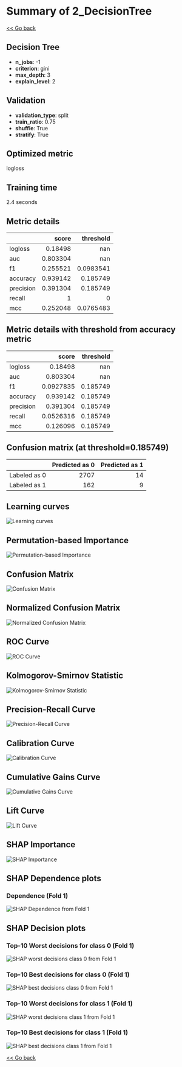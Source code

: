# Summary of 2_DecisionTree

[<< Go back](../README.md)


## Decision Tree
- **n_jobs**: -1
- **criterion**: gini
- **max_depth**: 3
- **explain_level**: 2

## Validation
 - **validation_type**: split
 - **train_ratio**: 0.75
 - **shuffle**: True
 - **stratify**: True

## Optimized metric
logloss

## Training time

2.4 seconds

## Metric details
|           |    score |   threshold |
|:----------|---------:|------------:|
| logloss   | 0.18498  | nan         |
| auc       | 0.803304 | nan         |
| f1        | 0.255521 |   0.0983541 |
| accuracy  | 0.939142 |   0.185749  |
| precision | 0.391304 |   0.185749  |
| recall    | 1        |   0         |
| mcc       | 0.252048 |   0.0765483 |


## Metric details with threshold from accuracy metric
|           |     score |   threshold |
|:----------|----------:|------------:|
| logloss   | 0.18498   |  nan        |
| auc       | 0.803304  |  nan        |
| f1        | 0.0927835 |    0.185749 |
| accuracy  | 0.939142  |    0.185749 |
| precision | 0.391304  |    0.185749 |
| recall    | 0.0526316 |    0.185749 |
| mcc       | 0.126096  |    0.185749 |


## Confusion matrix (at threshold=0.185749)
|              |   Predicted as 0 |   Predicted as 1 |
|:-------------|-----------------:|-----------------:|
| Labeled as 0 |             2707 |               14 |
| Labeled as 1 |              162 |                9 |

## Learning curves
![Learning curves](learning_curves.png)

## Permutation-based Importance
![Permutation-based Importance](permutation_importance.png)
## Confusion Matrix

![Confusion Matrix](confusion_matrix.png)


## Normalized Confusion Matrix

![Normalized Confusion Matrix](confusion_matrix_normalized.png)


## ROC Curve

![ROC Curve](roc_curve.png)


## Kolmogorov-Smirnov Statistic

![Kolmogorov-Smirnov Statistic](ks_statistic.png)


## Precision-Recall Curve

![Precision-Recall Curve](precision_recall_curve.png)


## Calibration Curve

![Calibration Curve](calibration_curve_curve.png)


## Cumulative Gains Curve

![Cumulative Gains Curve](cumulative_gains_curve.png)


## Lift Curve

![Lift Curve](lift_curve.png)



## SHAP Importance
![SHAP Importance](shap_importance.png)

## SHAP Dependence plots

### Dependence (Fold 1)
![SHAP Dependence from Fold 1](learner_fold_0_shap_dependence.png)

## SHAP Decision plots

### Top-10 Worst decisions for class 0 (Fold 1)
![SHAP worst decisions class 0 from Fold 1](learner_fold_0_shap_class_0_worst_decisions.png)
### Top-10 Best decisions for class 0 (Fold 1)
![SHAP best decisions class 0 from Fold 1](learner_fold_0_shap_class_0_best_decisions.png)
### Top-10 Worst decisions for class 1 (Fold 1)
![SHAP worst decisions class 1 from Fold 1](learner_fold_0_shap_class_1_worst_decisions.png)
### Top-10 Best decisions for class 1 (Fold 1)
![SHAP best decisions class 1 from Fold 1](learner_fold_0_shap_class_1_best_decisions.png)

[<< Go back](../README.md)
